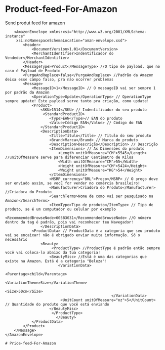 # Product-feed-For-Amazon
Send produt feed for amazon


<?xml version = "1.0" encoding = "iso-8859-1"?>
		<AmazonEnvelope xmlns:xsi="http://www.w3.org/2001/XMLSchema-instance"
		 xsi:noNamespaceSchemaLocation="amzn-envelope.xsd">
			<Header>
				<DocumentVersion>1.01</DocumentVersion>
				<MerchantIdentifier>Indentificador do Vendedor</MerchantIdentifier>
			</Header>
			<MessageType>Product</MessageType> //O tipo de payload, que no caso é Payload de Produto
			<PurgeAndReplace>false</PurgeAndReplace> //Padrão da Amazon deixa esse campo falso, pra não ocorrer problemas
			<Message>
				<MessageID>1</MessageID> // O messageID vai ser sempre 1 por padrão da Amazon
				<OperationType>Update</OperationType> // OperationType sempre update! Este payload serve tanto pra criação, como update!
				<Product>
					<SKU>1514</SKU> // Indentificador do seu produto
					 <StandardProductID>
        				<Type>EAN</Type>// EAN do produto
        				<Value>Código EAN</Value> // Código do EAN
      				</StandardProductID>
					<DescriptionData>
						<Title>Título</Title> // Titulo do seu produto 
						<Brand>Marca</Brand> // Marca do produto
						<Description>Descrição</Description> // Descrição
						<ItemDimensions> // As Dimensões do produto
							<Length unitOfMeasure="CM">5545</Length> //unitOfMeasure serve para diferenciar Centimetro de Kilos 
                           	<Width unitOfMeasure="CM">55</Width>
                          	<Height unitOfMeasure="CM">5424</Height>
                          	<Weight unitOfMeasure="KG">54</Weight>
						</ItemDimensions>
                        <MSRP currency="BRL">Preço</MSRP> // O preço deve ser enviado assim, se vocÊ for vender no comércia brasileiro!
						<Manufacturer>Criadora do Produto</Manufacturer> //Criadora do Produto
						<SearchTerms>Nome de como vai ser pesquisado na Amazon</SearchTerms>
						<ItemType>Tipo de produto</ItemType> // Tipo de produto, se é um computador ou celular por exemplo	
						<RecommendedBrowseNode>60583031</RecommendedBrowseNode> //O número dentro da tag é padrão, pois vai reconhecer teu Navegador!				
					</DescriptionData>
				<ProductData> // ProductData é a categoria que seu produto vai se encaixar! não é obrigado enviar muita informação. Só o necessário
					<Beauty>
	 				     <ProductType> //ProductType é padrão então sempre você vai coloca-lo abaixo da tua categoria!
						<BeautyMisc> //Está é uma das categorias que existe na Amazon. Está é a categoria "Beleza"!
							<VariationData>
                                                    		<Parentage>child</Parentage> 
                                                    		<VariationTheme>Size</VariationTheme>
                                                    		<Size>50cm</Size>
                                            		</VariationData>
							 <UnitCount unitOfMeasure="oz">5</UnitCount> // Quantidade do produto que você está enviando
						</BeautyMisc>
					     </ProductType>
			               </Beauty>
				</ProductData>
			</Product>
		</Message>
    </AmazonEnvelope>
    
    # Price-feed-For-Amazon
